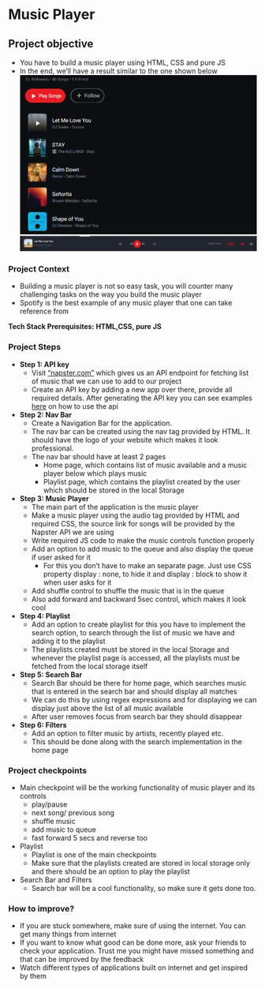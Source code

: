# Music Player

## Project objective

-   You have to build a music player using HTML, CSS and pure JS
-   In the end, we’ll have a result similar to the one shown below
    ![mozik.png](./design/mozik.png)
    ![player.png](./design/player.png)

### Project Context

-   Building a music player is not so easy task, you will counter many challenging tasks on the way you build the music player
-   Spotify is the best example of any music player that one can take reference from

**Tech Stack Prerequisites: HTML,CSS, pure JS**

### Project Steps

-   **Step 1: API key**
    -   Visit [“napster.com”](https://developer.prod.napster.com/developer) which gives us an API endpoint for fetching list of music that we can use to add to our project
    -   Create an API key by adding a new app over there, provide all required details. After generating the API key you can see examples [here](https://developer.prod.napster.com/examples) on how to use the api
-   **Step 2: Nav Bar**
    -   Create a Navigation Bar for the application.
    -   The nav bar can be created using the nav tag provided by HTML. It should have the logo of your website which makes it look professional.
    -   The nav bar should have at least 2 pages
        -   Home page, which contains list of music available and a music player below which plays music
        -   Playlist page, which contains the playlist created by the user which should be stored in the local Storage
-   **Step 3: Music Player**
    -   The main part of the application is the music player
    -   Make a music player using the audio tag provided by HTML and required CSS, the source link for songs will be provided by the Napster API we are using
    -   Write required JS code to make the music controls function properly
    -   Add an option to add music to the queue and also display the queue if user asked for it
        -   For this you don’t have to make an separate page. Just use CSS property display : none, to hide it and display : block to show it when user asks for it
    -   Add shuffle control to shuffle the music that is in the queue
    -   Also add forward and backward 5sec control, which makes it look cool
-   **Step 4: Playlist**
    -   Add an option to create playlist for this you have to implement the search option, to search through the list of music we have and adding it to the playlist
    -   The playlists created must be stored in the local Storage and whenever the playlist page is accessed, all the playlists must be fetched from the local storage itself
-   **Step 5: Search Bar**
    -   Search Bar should be there for home page, which searches music that is entered in the search bar and should display all matches
    -   We can do this by using regex expressions and for displaying we can display just above the list of all music available
    -   After user removes focus from search bar they should disappear
-   **Step 6: Filters**
    -   Add an option to filter music by artists, recently played etc.
    -   This should be done along with the search implementation in the home page

### Project checkpoints

-   Main checkpoint will be the working functionality of music player and its controls
    -   play/pause
    -   next song/ previous song
    -   shuffle music
    -   add music to queue
    -   fast forward 5 secs and reverse too
-   Playlist
    -   Playlist is one of the main checkpoints
    -   Make sure that the playlists created are stored in local storage only and there should be an option to play the playlist
-   Search Bar and Filters
    -   Search bar will be a cool functionality, so make sure it gets done too.

### How to improve?

-   If you are stuck somewhere, make sure of using the internet. You can get many things from internet
-   If you want to know what good can be done more, ask your friends to check your application. Trust me you might have missed something and that can be improved by the feedback
-   Watch different types of applications built on internet and get inspired by them
